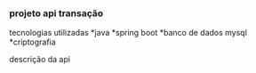 ### projeto api transação ###

tecnologias utilizadas
*java
*spring boot
*banco de dados mysql
*criptografia

descrição da api


